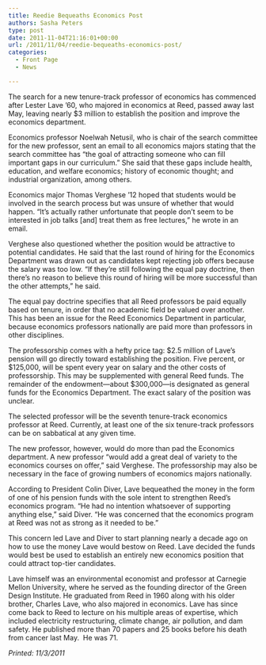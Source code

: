 ```yaml
---
title: Reedie Bequeaths Economics Post
authors: Sasha Peters
type: post
date: 2011-11-04T21:16:01+00:00
url: /2011/11/04/reedie-bequeaths-economics-post/
categories:
  - Front Page
  - News

---
```

The search for a new tenure-track professor of economics has commenced after Lester Lave ’60, who majored in economics at Reed, passed away last May, leaving nearly $3 million to establish the position and improve the economics department.

Economics professor Noelwah Netusil, who is chair of the search committee for the new professor, sent an email to all economics majors stating that the search committee has “the goal of attracting someone who can fill important gaps in our curriculum.” She said that these gaps include health, education, and welfare economics; history of economic thought; and industrial organization, among others.

Economics major Thomas Verghese ’12 hoped that students would be involved in the search process but was unsure of whether that would happen. “It’s actually rather unfortunate that people don’t seem to be interested in job talks [and] treat them as free lectures,” he wrote in an email.

Verghese also questioned whether the position would be attractive to potential candidates. He said that the last round of hiring for the Economics Department was drawn out as candidates kept rejecting job offers because the salary was too low. “If they&#8217;re still following the equal pay doctrine, then there&#8217;s no reason to believe this round of hiring will be more successful than the other attempts,” he said.

The equal pay doctrine specifies that all Reed professors be paid equally based on tenure, in order that no academic field be valued over another. This has been an issue for the Reed Economics Department in particular, because economics professors nationally are paid more than professors in other disciplines.

The professorship comes with a hefty price tag: $2.5 million of Lave’s pension will go directly toward establishing the position. Five percent, or $125,000, will be spent every year on salary and the other costs of professorship. This may be supplemented with general Reed funds. The remainder of the endowment—about $300,000—is designated as general funds for the Economics Department. The exact salary of the position was unclear.

The selected professor will be the seventh tenure-track economics professor at Reed. Currently, at least one of the six tenure-track professors can be on sabbatical at any given time.

The new professor, however, would do more than pad the Economics department. A new professor “would add a great deal of variety to the economics courses on offer,” said Verghese. The professorship may also be necessary in the face of growing numbers of economics majors nationally.

According to President Colin Diver, Lave bequeathed the money in the form of one of his pension funds with the sole intent to strengthen Reed’s economics program. “He had no intention whatsoever of supporting anything else,” said Diver. “He was concerned that the economics program at Reed was not as strong as it needed to be.”

This concern led Lave and Diver to start planning nearly a decade ago on how to use the money Lave would bestow on Reed. Lave decided the funds would best be used to establish an entirely new economics position that could attract top-tier candidates.

Lave himself was an environmental economist and professor at Carnegie Mellon University, where he served as the founding director of the Green Design Institute. He graduated from Reed in 1960 along with his older brother, Charles Lave, who also majored in economics. Lave has since come back to Reed to lecture on his multiple areas of expertise, which included electricity restructuring, climate change, air pollution, and dam safety. He published more than 70 papers and 25 books before his death from cancer last May.  He was 71.

_Printed: 11/3/2011_